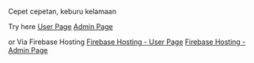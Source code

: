 Cepet cepetan, keburu kelamaan

Try here
[User Page](https://jovianreynaldo.github.io/TC_Button/) 
[Admin Page](https://jovianreynaldo.github.io/TC_Button/admin.html) 

or Via Firebase Hosting
[Firebase Hosting - User Page](https://tc-button.web.app/) 
[Firebase Hosting - Admin Page](https://tc-button.web.app/admin.html) 
